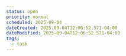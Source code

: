 ```yaml
---
status: open
priority: normal
scheduled: 2025-09-04
dateCreated: 2025-09-04T12:06:52.571-04:00
dateModified: 2025-09-04T12:06:52.571-04:00
tags:
  - task
---
```


